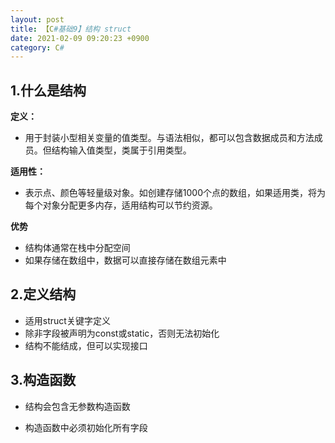 ```yaml
---
layout: post
title: 【C#基础9】结构 struct
date: 2021-02-09 09:20:23 +0900
category: C#
---
```




## 1.什么是结构

**定义：**

- 用于封装小型相关变量的值类型。与语法相似，都可以包含数据成员和方法成员。但结构输入值类型，类属于引用类型。

**适用性：**  

- 表示点、颜色等轻量级对象。如创建存储1000个点的数组，如果适用类，将为每个对象分配更多内存，适用结构可以节约资源。

**优势**

- 结构体通常在栈中分配空间
- 如果存储在数组中，数据可以直接存储在数组元素中

## 2.定义结构

- 适用struct关键字定义
- 除非字段被声明为const或static，否则无法初始化
- 结构不能结成，但可以实现接口

## 3.构造函数

- 结构会包含无参数构造函数

- 构造函数中必须初始化所有字段
